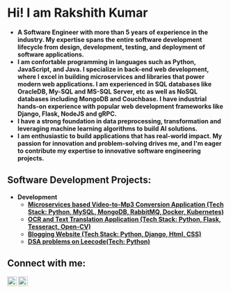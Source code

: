 <h1>Hi! I am Rakshith Kumar</h1>

- <b>A Software Engineer with more than 5 years of experience in the industry. My expertise spans the entire software development lifecycle from design, development, testing, and deployment of software applications.</b> 
- <b>I am confortable programming in languages such as Python, JavaScript, and Java. I specialize in back-end web development, where I excel in building microservices and libraries that power modern web applications. I am experienced in SQL databases like OracleDB, My-SQL and MS-SQL Server, etc as well as NoSQL databases including MongoDB and Couchbase. I have industrial hands-on experience with popular web development frameworks like Django, Flask, NodeJS and gRPC. </b>
- <b>I have a strong foundation in data preprocessing, transformation and leveraging machine learning algorithms to build AI solutions.
- <b>I am enthusiastic to build applications that has real-world impact. My passion for innovation and problem-solving drives me, and I'm eager to contribute my expertise to innovative software engineering projects. </b>

<h2>Software Development Projects:</h2>
  
- <b>Development</b>
  - [Microservices based Video-to-Mp3 Conversion Application (Tech Stack: Python, MySQL, MongoDB, RabbitMQ, Docker, Kubernetes)](https://github.com/rakshithkumarl/microservices-based-video2mp3-converter)
  - [OCR and Text Translation Application (Tech Stack: Python, Flask, Tesseract, Open-CV)](https://github.com/rakshithkumarl/flask_service)
  - [Blogging Website (Tech Stack: Python, Django, Html, CSS)](https://github.com/rakshithkumarl/bloggingsite)
  - [DSA problems on Leecode(Tech: Python)](https://leetcode.com/rakshithkl/)<b>
    
<!--
- <b>Java</b>
- <b>Javascript</b>
- <b>DevOps</b>
-->
<h2> Connect with me:</h2>

[<img align="left" alt="Rakshith | LinkedIn" width="22px" src="https://cdn.jsdelivr.net/npm/simple-icons@v3/icons/linkedin.svg" />][linkedin]
[<img align="left" alt="Rakshith | Instagram" width="22px" src="https://cdn.jsdelivr.net/npm/simple-icons@v3/icons/instagram.svg" />][instagram]

[instagram]: https://www.instagram.com/rakshith__bharadwaj/
[linkedin]: https://www.linkedin.com/in/rklr

<!--
**rakshithkumarl/portfoliorakshith** is a ✨ _special_ ✨ repository because its `README.md` (this file) appears on your GitHub profile.

Here are some ideas to get you started:

- 🔭 I’m currently working on ...
- 🌱 I’m currently learning ...
- 👯 I’m looking to collaborate on ...
- 🤔 I’m looking for help with ...
- 💬 Ask me about ...
- 📫 How to reach me: ...
- 😄 Pronouns: ...
- ⚡ Fun fact: ...
-->
